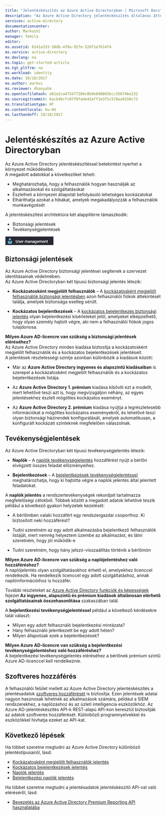 ```yaml
---
title: "Jelentéskészítés az Azure Active Directoryban | Microsoft Docs"
description: "Az Azure Active Directory jelentéskészítés általános áttekintését nyújtja."
services: active-directory
documentationcenter: 
author: MarkusVi
manager: femila
editor: 
ms.assetid: 6141a333-38db-478a-927e-526f1e7614f4
ms.service: active-directory
ms.devlang: na
ms.topic: get-started-article
ms.tgt_pltfrm: na
ms.workload: identity
ms.date: 10/18/2017
ms.author: markvi
ms.reviewer: dhanyahk
ms.openlocfilehash: e81e2ca473477204c0b9e8d8803bcc356746e232
ms.sourcegitcommit: 6acb46cfc07f8fade42aff1e3f1c578aa9150c73
ms.translationtype: HT
ms.contentlocale: hu-HU
ms.lasthandoff: 10/18/2017
---
```

# <a name="azure-active-directory-reporting"></a>Jelentéskészítés az Azure Active Directoryban

Az Azure Active Directory jelentéskészítéssel betekintést nyerhet a környezet működésébe.  
A megadott adatokkal a következőket teheti:

- Meghatározhatja, hogy a felhasználók hogyan használják az alkalmazásokat és szolgáltatásokat
- Észlelheti a környezet állapotát befolyásoló lehetséges kockázatokat
- Elháríthatja azokat a hibákat, amelyek megakadályozzák a felhasználók munkavégzését  

A jelentéskészítési architektúra két alappillérre támaszkodik:

- Biztonsági jelentések
- Tevékenységjelentések

![Jelentéskészítés](./media/active-directory-reporting-azure-portal/01.png)



## <a name="security-reports"></a>Biztonsági jelentések

Az Azure Active Directory biztonsági jelentései segítenek a szervezet identitásainak védelmében.  
Az Azure Active Directoryban két típusú biztonsági jelentés létezik:

- **Kockázatosként megjelölt felhasználók** – A [kockázatosként megjelölt felhasználók biztonsági jelentésben](active-directory-reporting-security-user-at-risk.md) azon felhasználói fiókok áttekintését találja, amelyek biztonsága esetleg sérült.

- **Kockázatos bejelentkezések** – A [kockázatos bejelentkezés biztonsági jelentés](active-directory-reporting-security-risky-sign-ins.md) olyan bejelentkezési kísérleteket jelöl, amelyeket elképzelhető, hogy olyan személy hajtott végre, aki nem a felhasználói fiókok jogos tulajdonosa. 

**Milyen Azure AD-licencre van szükség a biztonsági jelentések eléréséhez?**  
Az Azure Active Directory minden kiadása biztosítja a kockázatosként megjelölt felhasználók és a kockázatos bejelentkezések jelentéseit.  
A jelentések részletességi szintje azonban különbözik a kiadások között: 

- Már az **Azure Active Directory ingyenes és alapszintű kiadásaiban** is szerepel a kockázatosként megjelölt felhasználók és a kockázatos bejelentkezések listája. 

- Az **Azure Active Directory 1. prémium** kiadása kibővíti ezt a modellt, mert lehetővé teszi azt is, hogy megvizsgáljon néhány, az egyes jelentésekhez észlelt mögöttes kockázatos eseményt. 

- Az **Azure Active Directory 2. prémium** kiadása nyújtja a legrészletesebb információkat a mögöttes kockázatos eseményekről, és lehetővé teszi olyan biztonsági házirendek konfigurálását, amelyek automatikusan, a konfigurált kockázati szinteknek megfelelően válaszolnak.


## <a name="activity-reports"></a>Tevékenységjelentések

Az Azure Active Directoryban két típusú tevékenységjelentés létezik:

- **Naplók** – A [naplók tevékenységjelentés](active-directory-reporting-activity-audit-logs.md) hozzáférést nyújt a bérlőn elvégzett összes feladat előzményeihez.

- **Bejelentkezések** – A [bejelentkezések tevékenységjelentéssel](active-directory-reporting-activity-sign-ins.md) meghatározhatja, hogy ki hajtotta végre a naplók jelentés által jelentett feladatokat.



A **naplók jelentés** a rendszertevékenységek rekordjait tartalmazza megfelelőségi célokból.
Többek között a megadott adatok lehetővé teszik például a következő gyakori helyzetek kezelését:

- A bérlőmben valaki hozzáfért egy rendszergazdai csoporthoz. Ki biztosított neki hozzáférést? 

- Tudni szeretném az egy adott alkalmazásba bejelentkező felhasználók listáját, mert nemrég helyeztem üzembe az alkalmazást, és látni szeretném, hogy jól működik-e

- Tudni szeretném, hogy hány jelszó-visszaállítás történik a bérlőmön


**Milyen Azure AD-licencre van szükség a naplójelentéshez való hozzáféréshez?**  
A naplójelentés olyan szolgáltatásokhoz érhető el, amelyekhez licenccel rendelkezik. Ha rendelkezik licenccel egy adott szolgáltatáshoz, annak naplóinformációihoz is hozzáfér.

További részleteket az [Azure Active Directory funkciók és képességek](https://www.microsoft.com/cloud-platform/azure-active-directory-features) fejezet **Az ingyenes, alapszintű és prémium kiadások általánosan elérhető szolgáltatásainak összehasonlítása** szakaszában talál.   



A **bejelentkezési tevékenységjelentéssel** például a következő kérdésekre talál választ:

- Milyen egy adott felhasználó bejelentkezési mintázata?
- Hány felhasználó jelentkezett be egy adott héten?
- Milyen állapotúak ezek a bejelentkezések?


**Milyen Azure AD-licencre van szükség a bejelentkezési tevékenységjelentéshez való hozzáféréshez?**  
A bejelentkezési tevékenységjelentés eléréséhez a bérlőnek prémium szintű Azure AD-licenccel kell rendelkeznie.


## <a name="programmatic-access"></a>Szoftveres hozzáférés

A felhasználói felület mellett az Azure Active Directory jelentéskészítés a jelentésadatok [szoftveres hozzáférését](active-directory-reporting-api-getting-started-azure-portal.md) is biztosítja. Ezen jelentések adatai nagyon hasznosak lehetnek az alkalmazások számára, például a SIEM rendszerekhez, a naplózáshoz és az üzleti intelligencia eszközökhöz. Az Azure AD-jelentéskészítés API-k REST-alapú API-kon keresztül biztosítják az adatok szoftveres hozzáférését. Különböző programnyelvekkel és eszközökkel hívhatja ezeket az API-kat. 


## <a name="next-steps"></a>Következő lépések

Ha többet szeretne megtudni az Azure Active Directory különböző jelentéstípusairól, lásd:

- [Kockázatosként megjelölt felhasználók jelentés](active-directory-reporting-security-user-at-risk.md)
- [Kockázatos bejelentkezések jelentés](active-directory-reporting-security-risky-sign-ins.md)
- [Naplók jelentés](active-directory-reporting-activity-audit-logs.md)
- [Bejelentkezési naplók jelentés](active-directory-reporting-activity-sign-ins.md)

Ha többet szeretne megtudni a jelentésadatok jelentéskészítő API-val való eléréséről, lásd: 

- [Bevezetés az Azure Active Directory Premium Reporting API használatába](active-directory-reporting-api-getting-started-azure-portal.md)


<!--Image references-->
[1]: ./media/active-directory-reporting-azure-portal/ic195031.png
